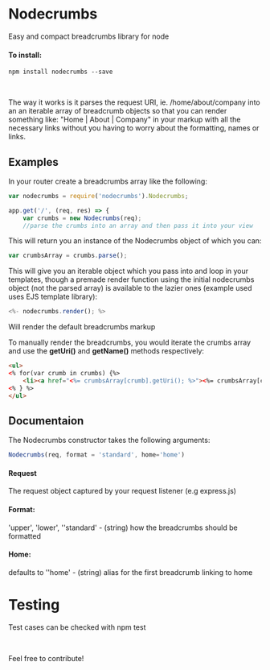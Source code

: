 # Nodecrumbs
Easy and compact breadcrumbs library for node

#### To install:
```npm install nodecrumbs --save```

<br>

The way it works is it parses the request URI, ie. /home/about/company into an an iterable array of breadcrumb objects
so that you can render something like: "Home | About | Company" in your markup with all the necessary links without you
having to worry about the formatting, names or links.

## Examples

In your router create a breadcrumbs array like the following:

```javascript
var nodecrumbs = require('nodecrumbs').Nodecrumbs;

app.get('/', (req, res) => {
    var crumbs = new Nodecrumbs(req);
    //parse the crumbs into an array and then pass it into your view
```

This will return you an instance of the Nodecrumbs object of which you can:

```javascript
var crumbsArray = crumbs.parse();
```

This will give you an iterable object which you pass into and loop in your templates, 
though a premade render function using the initial nodecrumbs object (not the parsed array) is available to the lazier ones (example used uses EJS template library):

```javascript
<%- nodecrumbs.render(); %>
```

Will render the default breadcrumbs markup

To manually render the breadcrumbs, you would iterate the crumbs array and use the <strong>getUri()</strong> and <strong>getName()</strong> methods respectively:

```html
<ul>
<% for(var crumb in crumbs) {%>
    <li><a href="<%= crumbsArray[crumb].getUri(); %>"><%= crumbsArray[crumb].getName(); %></a></li>
<% } %>
</ul>
```

## Documentaion

The Nodecrumbs constructor takes the following arguments:
```javascript
Nodecrumbs(req, format = 'standard', home='home')
```

#### Request
The request object captured by your request listener (e.g express.js)

#### Format: 
'upper', 'lower', ''standard' - (string) how the breadcrumbs should be formatted

#### Home: 
defaults to ''home' - (string) alias for the first breadcrumb linking to home

# Testing
Test cases can be checked with npm test

<br />

Feel free to contribute!
